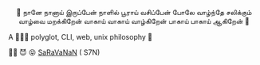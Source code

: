 
<p style="text-align: center;">
  🚀 நானே நானாய் இருப்பேன் நாளில் பூராய் வசிப்பேன் போலே வாழ்ந்தே சலிக்கும் வாழ்வை மறக்கிறேன் வாகாய் வாகாய் வாழ்கிறேன் பாகாய் பாகாய் ஆகிறேன் 🚀
<p>

  A 👨🏻‍💻 polyglot, CLI, web, unix philosophy 🎉

<!-- 👋🏻, am a Senior Front-End Developer ( JAVASCRIPT ) in a start up at Mumbai, INDIA. -->

🙏🏻  😈 😝 [SaRaVaNaN](https://twitter.com/saravntbe) ( S7N)


